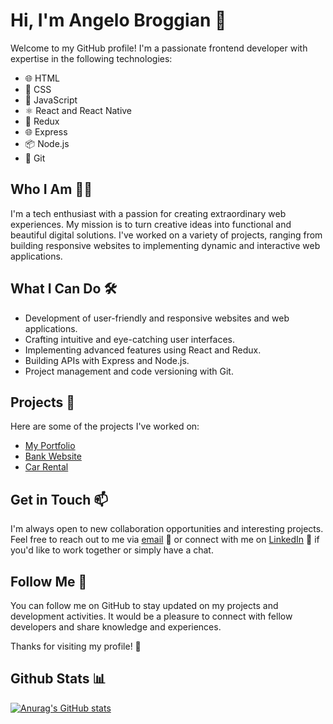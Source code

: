 # Hi, I'm Angelo Broggian 👋

Welcome to my GitHub profile! I'm a passionate frontend developer with expertise in the following technologies:

- 🌐 HTML
- 🎨 CSS
- 🚀 JavaScript
- ⚛️ React and React Native
- 🔄 Redux
- 🌐 Express
- 📦 Node.js
- 🐙 Git

## Who I Am 🧑‍💻

I'm a tech enthusiast with a passion for creating extraordinary web experiences. My mission is to turn creative ideas into functional and beautiful digital solutions. I've worked on a variety of projects, ranging from building responsive websites to implementing dynamic and interactive web applications.

## What I Can Do 🛠️

- Development of user-friendly and responsive websites and web applications.
- Crafting intuitive and eye-catching user interfaces.
- Implementing advanced features using React and Redux.
- Building APIs with Express and Node.js.
- Project management and code versioning with Git.
  

## Projects 🚀

Here are some of the projects I've worked on:

- [My Portfolio](https://www.codedoddle.com/)
- [Bank Website](https://bank-website-omega.vercel.app/)
- [Car Rental](https://car-rental-angeldevil.vercel.app/)
 <!-- (https://second-portfolio-six.vercel.app/) -->
 <!--
- [Project Name 3](link_to_project3): A brief description of project 3.
-->

## Get in Touch 📫

I'm always open to new collaboration opportunities and interesting projects. Feel free to reach out to me via [email](mailto:angelobroggian285@gmail.com) 📧 or connect with me on [LinkedIn]([https://www.linkedin.com/in/your-name/](https://www.linkedin.com/in/angelo-broggian-78b734269/)) 💼 if you'd like to work together or simply have a chat.

## Follow Me 🔗

You can follow me on GitHub to stay updated on my projects and development activities. It would be a pleasure to connect with fellow developers and share knowledge and experiences.

Thanks for visiting my profile! 👀

## Github Stats 📊 

[![Anurag's GitHub stats](https://github-readme-stats.vercel.app/api?username=angeldevildev)](https://github.com/anuraghazra/github-readme-stats)
